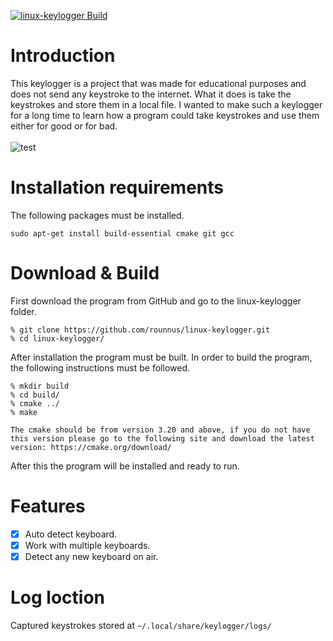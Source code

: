 [![linux-keylogger Build](https://github.com/rounnus/linux-keylogger/actions/workflows/cmake.yml/badge.svg?branch=main)](https://github.com/rounnus/linux-keylogger/actions/workflows/cmake.yml)
# Introduction
This keylogger is a project that was made for educational purposes and does not send any keystroke to the internet. What it does is take the keystrokes and store them in a local file. I wanted to make such a keylogger for a long time to learn how a program could take keystrokes and use them either for good or for bad.<br><br>
![test](https://user-images.githubusercontent.com/38585824/150210498-454ab0b6-1e49-4e8f-9403-95c1a8a2dc0a.gif)



# Installation requirements
The following packages must be installed.<br>
```
sudo apt-get install build-essential cmake git gcc
```

# Download & Build

First download the program from GitHub and go to the linux-keylogger folder.

```
% git clone https://github.com/rounnus/linux-keylogger.git
% cd linux-keylogger/
```

After installation the program must be built. In order to build the program, the following instructions must be
followed.<br>

```
% mkdir build
% cd build/
% cmake ../
% make
```

`
The cmake should be from version 3.20 and above, if you do not have this version please go to the following site and download the latest version:
https://cmake.org/download/
`

After this the program will be installed and ready to run.

# Features
- [x] Auto detect keyboard.
- [x] Work with multiple keyboards.
- [x] Detect any new keyboard on air.

# Log loction
Captured keystrokes stored at `~/.local/share/keylogger/logs/`
